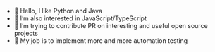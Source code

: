- 👋 Hello, I like Python and Java
- 👀 I’m also interested in JavaScript/TypeScript
- 🌱 I’m trying to contribute PR on interesting and useful open source projects
- 💞️ My job is to implement more and more automation testing

<!---
python012/python012 is a ✨ special ✨ repository because its `README.md` (this file) appears on your GitHub profile.
You can click the Preview link to take a look at your changes.
--->
